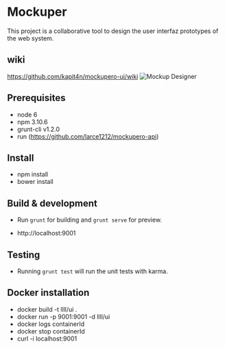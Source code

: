 # Mockuper
This project is a collaborative tool to design the user interfaz prototypes of the web system.

## wiki
https://github.com/kapit4n/mockupero-ui/wiki
![Mockup Designer](https://github.com/kapit4n/mockupero-ui/raw/develop-la/mockups/mockup-editor-chat.jpg)

## Prerequisites
* node 6
* npm 3.10.6
* grunt-cli v1.2.0
* run (https://github.com/larce1212/mockupero-api)

## Install
* npm install
* bower install

## Build & development

* Run `grunt` for building and `grunt serve` for preview.

* http://localhost:9001

## Testing

* Running `grunt test` will run the unit tests with karma.

## Docker installation

* docker build -t llll/ui .
* docker run -p 9001:9001 -d llll/ui
* docker logs containerId
* docker stop  containerId
* curl -i localhost:9001


